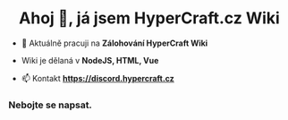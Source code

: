 <h1 align="center">Ahoj 👋, já jsem HyperCraft.cz Wiki</h1>

- 🔭 Aktuálně pracuji na **Zálohování HyperCraft Wiki**

- Wiki je dělaná v **NodeJS, HTML, Vue**

- 📫 Kontakt **https://discord.hypercraft.cz**

<h3 align="left">Nebojte se napsat.</h3>
<p align="left">
</p>

